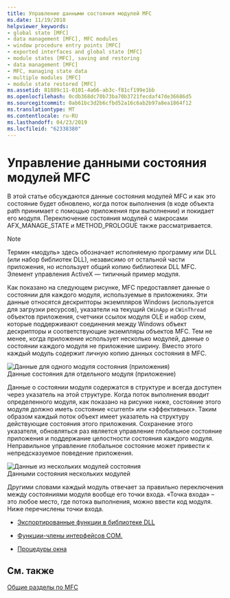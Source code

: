 ```yaml
---
title: Управление данными состояния модулей MFC
ms.date: 11/19/2018
helpviewer_keywords:
- global state [MFC]
- data management [MFC], MFC modules
- window procedure entry points [MFC]
- exported interfaces and global state [MFC]
- module states [MFC], saving and restoring
- data management [MFC]
- MFC, managing state data
- multiple modules [MFC]
- module state restored [MFC]
ms.assetid: 81889c11-0101-4a66-ab3c-f81cf199e1bb
ms.openlocfilehash: 0cdb368dc70b73ba70b3721fecdaf47de36686d5
ms.sourcegitcommit: 0ab61bc3d2b6cfbd52a16c6ab2b97a8ea1864f12
ms.translationtype: MT
ms.contentlocale: ru-RU
ms.lasthandoff: 04/23/2019
ms.locfileid: "62338380"
---
```

# <a name="managing-the-state-data-of-mfc-modules"></a>Управление данными состояния модулей MFC

В этой статье обсуждаются данные состояния модулей MFC и как это состояние будет обновлено, когда поток выполнения (в коде объекта path принимает с помощью приложения при выполнении) и покидает его модуля. Переключение состояния модулей с макросами AFX_MANAGE_STATE и METHOD_PROLOGUE также рассматривается.

> [!NOTE]
>  Термин «модуль» здесь обозначает исполняемую программу или DLL (или набор библиотек DLL), независимо от остальной части приложения, но использует общий копию библиотеки DLL MFC. Элемент управления ActiveX — типичный пример модуля.

Как показано на следующем рисунке, MFC предоставляет данные о состоянии для каждого модуля, используемые в приложениях. Эти данные относятся дескрипторы экземпляров Windows (используется для загрузки ресурсов), указатели на текущий `CWinApp` и `CWinThread` объектов приложения, счетчики ссылок модуля OLE и набор схем, которые поддерживают соединения между Windows объект дескрипторы и соответствующие экземпляры объектов MFC. Тем не менее, когда приложение использует несколько модулей, данные о состоянии каждого модуля не приложение ширину. Вместо этого каждый модуль содержит личную копию данных состояния в MFC.

![Данные для одного модуля состояния &#40;приложения&#41;](../mfc/media/vc387n1.gif "данные для одного модуля состояния &#40;приложения&#41;") <br/>
Данные состояния для отдельного модуля (приложение)

Данные о состоянии модуля содержатся в структуре и всегда доступен через указатель на этой структуре. Когда поток выполнения вводит определенного модуля, как показано на рисунке ниже, состояние этого модуля должно иметь состояние «current» или «эффективных». Таким образом каждый поток объект имеет указатель на структуру действующие состояния этого приложения. Сохранение этого указателя, обновляться раз является управление глобальное состояние приложения и поддержание целостности состояния каждого модуля. Неправильное управление глобальное состояние может привести к непредсказуемое поведение приложения.

![Данные из нескольких модулей состояния](../mfc/media/vc387n2.gif "данные из нескольких модулей состояния") <br/>
Данными состояния нескольких модулей

Другими словами каждый модуль отвечает за правильно переключения между состояниями модуля вообще его точки входа. «Точка входа» – это любое место, где потока выполнения, можно ввести код модуля. Ниже перечислены точки входа.

- [Экспортированные функции в библиотеке DLL](../mfc/exported-dll-function-entry-points.md)

- [Функции-члены интерфейсов COM.](../mfc/com-interface-entry-points.md)

- [Процедуры окна](../mfc/window-procedure-entry-points.md)

## <a name="see-also"></a>См. также

[Общие разделы по MFC](../mfc/general-mfc-topics.md)

